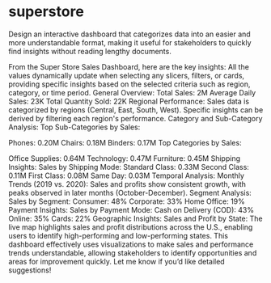 # superstore
Design an interactive dashboard that categorizes data into an easier and more understandable format, making it useful for stakeholders to quickly find insights without reading lengthy documents.

From the Super Store Sales Dashboard, here are the key insights:
All the values dynamically update when selecting any slicers, filters, or cards, providing specific insights based on the selected criteria such as region, category, or time period. 
General Overview:
Total Sales: 2M
Average Daily Sales: 23K
Total Quantity Sold: 22K
Regional Performance:
Sales data is categorized by regions (Central, East, South, West). Specific insights can be derived by filtering each region's performance.
Category and Sub-Category Analysis:
Top Sub-Categories by Sales:

Phones: 0.20M
Chairs: 0.18M
Binders: 0.17M
Top Categories by Sales:

Office Supplies: 0.64M
Technology: 0.47M
Furniture: 0.45M
Shipping Insights:
Sales by Shipping Mode:
Standard Class: 0.33M
Second Class: 0.11M
First Class: 0.08M
Same Day: 0.03M
Temporal Analysis:
Monthly Trends (2019 vs. 2020):
Sales and profits show consistent growth, with peaks observed in later months (October-December).
Segment Analysis:
Sales by Segment:
Consumer: 48%
Corporate: 33%
Home Office: 19%
Payment Insights:
Sales by Payment Mode:
Cash on Delivery (COD): 43%
Online: 35%
Cards: 22%
Geographic Insights:
Sales and Profit by State:
The live map highlights sales and profit distributions across the U.S., enabling users to identify high-performing and low-performing states.
This dashboard effectively uses visualizations to make sales and performance trends understandable, allowing stakeholders to identify opportunities and areas for improvement quickly. Let me know if you’d like detailed suggestions!
